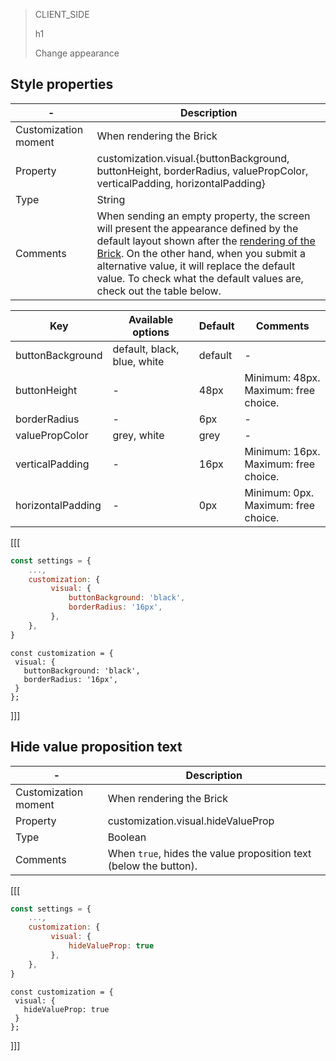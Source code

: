 > CLIENT_SIDE
>
> h1
>
> Change appearance

## Style properties

| - | Description |
| --- | --- |
| Customization moment  | When rendering the Brick  |
| Property  | customization.visual.{buttonBackground, buttonHeight, borderRadius, valuePropColor, verticalPadding, horizontalPadding} |
| Type  | String  |
| Comments  | When sending an empty property, the screen will present the appearance defined by the default layout shown after the [rendering of the Brick](/developers/en/docs/checkout-bricks/wallet-brick/default-rendering#bookmark_renderizar_o_brick). On the other hand, when you submit a alternative value, it will replace the default value. To check what the default values are, check out the table below. |

| Key | Available options | Default | Comments |
|--- |--- | --- | --- |
| buttonBackground | default, black, blue, white | default | - |
| buttonHeight | - | 48px | Minimum: 48px. <br> Maximum: free choice. |
| borderRadius | - | 6px | - |
| valuePropColor | grey, white | grey | - |
| verticalPadding | - | 16px | Minimum: 16px. <br> Maximum: free choice. |
| horizontalPadding | - | 0px | Minimum: 0px. <br> Maximum: free choice. |

[[[
```javascript
const settings = {
    ...,
    customization: {
         visual: {
             buttonBackground: 'black',
             borderRadius: '16px',
         },
    },
}
```
```react-jsx
const customization = {
 visual: {
   buttonBackground: 'black',
   borderRadius: '16px',
 }
};

```
]]]

## Hide value proposition text

| - | Description |
| --- | --- |
| Customization moment  | When rendering the Brick  |
| Property  | customization.visual.hideValueProp  |
| Type  | Boolean  |
| Comments  | When `true`, hides the value proposition text (below the button). |

[[[
```javascript
const settings = {
    ...,
    customization: {
         visual: {
             hideValueProp: true
         },
    },
}
```
```react-jsx
const customization = {
 visual: {
   hideValueProp: true
 }
};
```
]]]